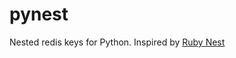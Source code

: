 pynest
======

Nested redis keys for Python.  Inspired by [Ruby Nest](https://github.com/soveran/nest)